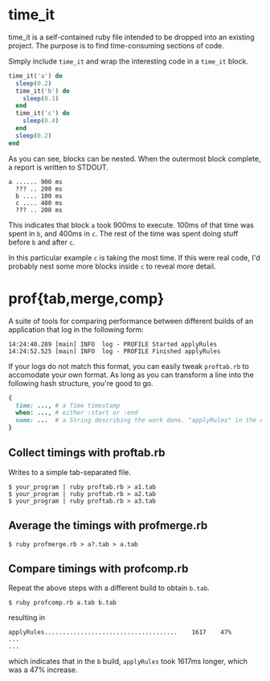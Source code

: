 # time_it
time_it is a self-contained ruby file intended to be dropped into an existing project. The purpose is to find time-consuming sections of code.

Simply include `time_it` and wrap the interesting code in a `time_it` block.

```ruby
time_it('a') do
  sleep(0.2)
  time_it('b') do
    sleep(0.1)
  end
  time_it('c') do
    sleep(0.4)
  end
  sleep(0.2)
end
```

As you can see, blocks can be nested. When the outermost block complete, a report is written to STDOUT.

```
a ...... 900 ms
  ??? .. 200 ms
  b .... 100 ms
  c .... 400 ms
  ??? .. 200 ms
```

This indicates that block `a` took 900ms to execute. 100ms of that time was spent in `b`, and 400ms in `c`.
The rest of the time was spent doing stuff before `b` and after `c`.

In this particular example `c` is taking the most time. If this were real code, I'd probably nest some more blocks
inside `c` to reveal more detail.



# prof{tab,merge,comp}

A suite of tools for comparing performance between different builds of an application that log in the following form:

```
14:24:40.289 [main] INFO  log - PROFILE Started applyRules
14:24:52.525 [main] INFO  log - PROFILE Finished applyRules
```

If your logs do not match this format, you can easily tweak `proftab.rb` to accomodate your own format. As long as you can
transform a line into the following hash structure, you're good to go.

```ruby
{
  time: ..., # a Time timestamp
  when: ..., # either :start or :end
  name: ...  # a String describing the work done. "applyRules" in the example above
}
```

## Collect timings with proftab.rb

Writes to a simple tab-separated file.

```
$ your_program | ruby proftab.rb > a1.tab
$ your_program | ruby proftab.rb > a2.tab
$ your_program | ruby proftab.rb > a3.tab
```

## Average the timings with profmerge.rb

```
$ ruby profmerge.rb > a?.tab > a.tab
```

## Compare timings with profcomp.rb

Repeat the above steps with a different build to obtain `b.tab`.

```
$ ruby profcomp.rb a.tab b.tab
```

resulting in

```
applyRules.....................................	   1617	   47%
...
...
```

which indicates that in the `b` build, `applyRules` took 1617ms longer, which was a 47% increase.
